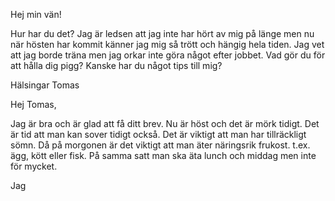 Hej min vän!

Hur har du det? Jag är ledsen att jag inte har hört av mig på länge men nu när hösten har kommit känner jag mig så trött och hängig hela tiden. Jag vet att jag borde träna men jag orkar inte göra något efter jobbet. Vad gör du för att hålla dig pigg? Kanske har du något tips till mig?

Hälsingar
Tomas

Hej Tomas,

Jag är bra och är glad att få ditt brev. Nu är höst och det är mörk tidigt. Det är tid att man kan sover tidigt också. Det är viktigt att man har tillräckligt sömn. Då på morgonen är det viktigt att man äter näringsrik frukost. t.ex. ägg, kött eller fisk. På samma satt man ska äta lunch och middag men inte för mycket.

Jag 
<!--stackedit_data:
eyJoaXN0b3J5IjpbLTU2MjQ2ODE3MywtMzc3MDcxOTg5LDE5OT
M0Mzg5NTRdfQ==
-->